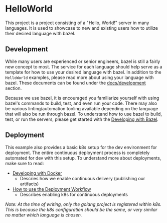# HelloWorld

This project is a project consisting of a "Hello, World!" server in many languages. It is used to showcase to new and
existing users how to utilize their desired language with bazel.

## Development

While many users are experienced or senior engineers, bazel is still a fairly new concept to most. The service for each
language should help serve as a template for how to use your desired language with bazel. In addition to the
`HelloWorld` examples, please read more about using your language with bazel. These documents can be found under the
[docs/development](/docs/development) section.

Because we use bazel, it is encouraged you familiarize yourself with using bazel's commands to build, test, and even run
your code. There may also be various linting/automation tooling available depending on the language that will also be
run through bazel. To understand how to use bazel to build, test, or run the servers, please get started with the
[Developing with Bazel](/docs/development/bazel/README.md).

## Deployment

This example also provides a basic k8s setup for the dev environment for deployment. The entire continuous deployment
process is completely automated for dev with this setup. To understand more about deployments, make sure to read:

* [Developing with Docker](/docs/development/docker)
  * Descries how we enable continuous delivery (publishing our artifacts)
* [How to use the Deployment Workflow](/docs/monorepo//using-the-deployment-workflow.md)
  * Describes enabling k8s for continuous deployments

*Note: At the time of writing, only the golang project is registered within k8s. This is because the k8s configuration
should be the same, or very similar no matter which language is chosen.*
